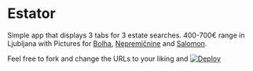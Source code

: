 # Estator

Simple app that displays 3 tabs for 3 estate searches. 400-700€ range in Ljubljana with Pictures for [Bolha](http://www.bolha.com/nepremicnine?adTypeH=02_Oddam/&viewType=30&priceSortField=400%7C700&hasImages=Oglasi%20s%20fotografijami&location=Osrednjeslovenska/Ljubljana/), [Nepremičnine](http://www.nepremicnine.net/nepremicnine.html?n=1&d=197&p=3&r=14&c1=400&c2=700&s=16) and [Salomon](http://www.salomon.si/oglasi/nepremicnine/stanovanje?q=&mmType=1&filters=1471s-83851x1472s-90256x447m-27555&onPage=100&priceFrom=400&priceTo=700).

Feel free to fork and change the URLs to your liking and [![Deploy](https://www.herokucdn.com/deploy/button.png)](https://heroku.com/deploy)
